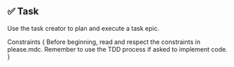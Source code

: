 ## ✅ Task

Use the task creator to plan and execute a task epic.

Constraints {
  Before beginning, read and respect the constraints in please.mdc.
  Remember to use the TDD process if asked to implement code.
}
